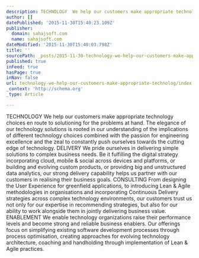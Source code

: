 ```yaml
---
description: TECHNOLOGY  We help our customers make appropriate technology choices en route to solutioning for the problems at hand. The elegance of our technology solutions
author: []
datePublished: '2015-11-30T15:40:23.109Z'
publisher:
  domain: sahajsoft.com
  name: sahajsoft.com
dateModified: '2015-11-30T15:40:03.798Z'
title: ''
sourcePath: _posts/2015-11-30-technology-we-help-our-customers-make-appropriate-technolog.md
published: true
inFeed: true
hasPage: true
inNav: false
url: technology-we-help-our-customers-make-appropriate-technolog/index.html
_context: 'http://schema.org'
_type: Article

---
```

TECHNOLOGY We help our customers make appropriate technology choices en route to solutioning for the problems at hand. The elegance of our technology solutions is rooted in our understanding of the implications of different technology choices combined with the passion for engineering excellence and the zeal to constantly push ourselves towards the cutting edge of technology. DELIVERY We pride ourselves in delivering simple solutions to complex business needs. Be it fulfilling the digital strategy incorporating cloud, mobile & social across devices and platforms, or building and evolving custom products, or providing big and unstructured data analytics, our strong delivery capability helps us partner with our customers in realising their business goals. CONSULTING From designing the User Experience for greenfield applications, to introducing Lean & Agile methodologies in organisations and incorporating Continuous Delivery strategies across complex technology environments, our customers trust us not only for our expertise in recommending strategies, but also for our ability to work alongside them in jointly delivering business value. ENABLEMENT We enable technology organizations raise their performance levels and become strong and reliable business enablers. Our offerings focus on simplifying existing software development processes through process optimisation, creating approaches for evolving technology architecture, coaching and handholding through implementation of Lean & Agile practices.